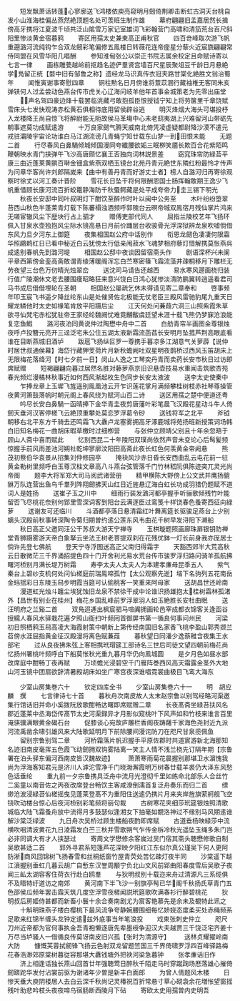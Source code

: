 <!-- { "loadSidebar": true } -->
　　短发飘萧话转蓬心寥廓送飞鸿楼依庾亮窥明月劒倚荆卿击断虹古洞天台桃自发小山淮海桂偏丛燕然絶顶题名处可羡班生制作雄
　　幕府翩翩旧孟嘉居然长揖傍高牙携将江夏波千顷共泛山隂雪万家记室雄词飞彩翰营门高啸和清笳荒台百尺斜阳里惨淡黄金宿暮鸦
　　寄区用孺太史兼柬高正甫秋官
　　四百竒峰取次游飞帆重遡潞河流纯钩乍合双龙劒彩笔偏修五鳯楼日转薇花连帝座星分藜火近宸旒翩翩常侍同盟在风雪华阳几唱酬
　　参知淮甸张公以崇正书院志属余校定且命赋诗寄以七言一律
　　画栋雕甍越岭前抠趋名迹俨羣贤宫墙百尺星辰聚俎豆千龄日月悬絶学鳬留正统【婺中旧有邹鲁之称】遗经龙马识真传衣冠夹路甘棠化絶胜文翁治蜀年
　　闻惟寅谢事寄慰四章
　　铜柱勲名日月傍谁将薏苡溷行藏袖椎无客同朱亥弹铗何人过孟尝动色燕台传市虎关心辽海问岐羊他年首事金城策老为先零出庙堂
　　声名驾四豪边烽十载罢临洮藏弓敢抱孤臣恨授钺宁知上将劳箧里千章饶赋雪床头七发快观涛赤松黄石俱相待底用留侯辟谷逃
　　明灭烽烟大海头可堪投杼入龙楼降王尚自惊飞将醉尉能无阨故侯马革塲中心未老鸱夷湖上兴难留河山带砺先朝事遮莫功成赋逺游
　　十万良家劒气腾天威南北倚凭凌虚疑都尉降沙漠不遣元戎驻灞陵宇宙论功谁白马江湖流谤几青蝇宁知廿载东山梦一到田恨未能
　　无题二首
　　行尽春风白鼻騧倾城倾国漫同夸纎腰欲姤三眠栁笑靥长欺百合花紫陌鸣鞭朝映水青门挟弹午飞沙高唐颇忆襄王否独向词林説景差
　　窈窕珠帘防緑苔平康三曲近蓬莱黄鹂百啭金钿盒紫燕双栖玉镜台北苑丹青元絶世东隣红粉最怜才传声为问章华客尚许刘郎隔嵗来【曲中有善丹青而好游丈士者】榜人自潞河归再寄徐观察时徐丈以河工奏计晋阶
　　雪花长日坠干将何限酬恩国士肠挥翰敢期王逸少飞帆重借顾长康河流百折蛟鼍静海防千秋蜃鳄藏是处平成夸帝力圭三锡下明光
　　秋夜长安邸中同叶叔明灯下酣饮至醉作时叶以闽中公务至
　　木叶纷纷堕翠苔西山秋色半蓬莱青灯载下陈蕃榻浊酒频呼郭隗台云暝帝城双鳯宿月残仙掌片鸿来无嗟宦辙风尘下歴块行占上驷才
　　赠傅吏部代同人
　　屈指兰陵校艺年飞扬环佩入甘泉氷壶独抱风尘际水镜高悬日月前价踊层台收骏骨光浮深狱辨龙泉吹嘘倘借东风力旦夕河东上御筵
　　夜集相国赵公府中话别作
　　衔恩龙劒色凄凄何限霜华照鸊鹈红日已看中秘近白云犹傍太行低亲闱菽水飞魂梦相府藜灯惜解携莫怅燕呉成逺别春帆先到潞河堤
　　相国赵公邸中夜谈因留宿斋头作
　　剧语深杯兴未阑平章西第傍金銮高斋敢谓青绫薄暖阁浑忘白苎寒密篠飞霜流藻井疎桐移月下雕栏无劳夜望三台色万仞晴光烛翠峦
　　送沈司马请告还越西
　　易水寒风遡画桡归装行值广陵潮休文老去腰围痩昭略狂来意兴饶白日鸿心犹惨淡清防鹏翼转逍遥看君司马书成后借借埋轮在圣朝
　　相国赵公屡疏乞休未得请见寄二章奉和
　　啓事频年叩玉宸飞书遥夕降丝纶东山是处催贤佐北极能无仗老臣三殿风雷驰豹尾九重天日耀龙鳞他时太史如椽笔肯放平阳蹑后尘
　　江天何处问蒹葭六洞三山照紫霞朱草欲寻仙梵宅赤松犹驻帝王家经纶魏阙忧难竟黼黻虞廷望未涯十载飞熊仍梦寐沧浪能复恋鱼鰕
　　潞河夜泊同黄说仲过陶懋中舟中二首
　　白舫青帘半画图金尊银烛夜呼卢投簪元亮开三迳泛宅朱公住五湖太液新霜流菡萏长安明月坠菰芦荆高眼底看谁在目断燕城旧酒垆
　　跋扈飞扬纵叵罗一尊携手暮凉多江湖意气关萝薜【说仲时居世叔通侯幕】海岱行藏狎芰荷片月新秋蟾阙吐双星明夜鹊桥过西风玉笛胡床上无限梅花落绛河【时七夕前一日】闵山人逸之工琴奕丹青而卖药长安市秋日过访即席赋赠
　　短褐翩翩向暮过居然名胜对藤萝燕京旧识悬壶技易水重闻击筑歌杏苑春光频烂漫橘林秋事近如何西风渐起枚生色同步长安太液波
　　送李太史使秦中
　　乍捧龙章上玉墀飞旌遥别鳯凰池云开乍识莲花掌月满频攀桂树枝赤社琴尊操管夜黄河箫鼓落帆时朝元阁上春风绕为赋河山百二诗
　　送区用孺之楚中便道还粤
　　吟尽长安白鼻騧一函晴捧下金华青圭夜剪唐藩叶彩笔晨飞汉殿花星动斗牛人倚劒天垂河汉客停槎飞云絶顶重攀处莫恋罗浮葛令砂
　　送钱将军之北平
　　斧钺朝移右北平东方千骑去还鸣霜飞大纛卢龙塞雾拥高牙涿鹿城将苑扬班新授策词场韩白旧知名梅花一曲胡床暇草檄时过细栁营
　　与张仲立顾靖父别且十年余忽晤于顾山人斋中喜而赋此
　　忆别西昆二十年陵阳双璞尚依然声音未变论心后髩髪频惊握手前风雨差池河朔社乾坤寥廓汶阳田高斋此夜长虹色何羡黄金帝阙悬
　　熊茂初蔡伯华袁景从招集刘仲修园亭
　　掩袂风沙赤日昏长安西曲乱云屯花前一驻黄金勒树里频呼白玉尊汉柱文章高八斗燕台弦管落千门竹林嵇阮俱陈迹突兀灵光尚帝阍
　　题李大将军郑大司马阅武诸营册
　　精甲横陈大野傍上公文武并鹰扬貔貅万队连营出鱼鸟千羣列阵翔劒拂天山红日近旌悬辽海白虹长功成羽猎仍题赋不道词人是姓扬
　　送崔子玉之川中
　　细雨行装发潞河都亭握手听骊歌倾残竹叶能留否飞尽桃花奈别何郢里雪深词客到阳台云满逐臣过鸾笺十样饶春色蚤寄西征向緑萝
　　送谢友可还临川
　　斗酒都亭落日悬清霜红叶舞离筵长驱骏足燕台上少别螭头汉殿前秋事转深陶令菊归期曽约逺公莲东风韦曲花千树早发浔阳下濑船
　　秋日高正父邀同汪公干苏叔大游天宁禅寺
　　玉栱璇题照画廊珠扉银钥防禅堂青狮蹑雾游天帝白象拏云坐法王树老菩提双刹在花残优鉢一灯长前身我亦厐居士倘许先登七佛航
　　登天宁寺浮图送高正父南归得霜字
　　天豁西郊半大荒高秋云日散微茫三千界涌招提色四十门开舍利光易水荒台传市骏罗浮归路问骑羊孤航拂曙河桥别月满长堤万树霜
　　寿李太夫人太夫人为本建孝亷母昆季五人
　　紫气秦台上碧纱支机何处问仙槎庭前瑞鳯啼孤竹【太公观察先逝】堦下名驹列五花南岳金珰揺彩日东陵玉舄步明霞当筵可认偷桃客一笑重来阿母家
　　送胡昌世还岭南
　　漫道虹光烛斗躔尘埃犹蚀旧龙泉不禁徐干成中论谁识扬雄抱太桂树霜林孤渚外【昌世有别业在桂州】梅花乡国乱峰前罗浮翠羽人如玉絶胜长安杜曲眠
　　送汪明府之兰谿二首
　　双鳬迢逓出枫宸驷马喧阗拥画轮邑宰成都衣锦客关逢函谷授繻人春风水驿栽花遍夕照山衙扫叶频囘首御屏书第一循良何事问州民
　　河梁初日照栖鸦玉舄高凌大海霞射策中朝新上第传经南国旧名家香飞桃李盈山郭秀撷兰苕傍水涯屈指黄金征汉殿漫将离色赋蒹葭
　　暮秋望日同潘少逸蔡稚含夜集王水部宅
　　过从良夜拂朱弦上客相携玳瑁筵工部诗名三世后司徒文望四朝前梅花尚忆扬州署桃叶频呼白下船莫怅秋光重九暮月华仍向鳯城圆
　　是夕月色如昼水部改席庭中酣畅丁夜再赋
　　万顷蟾光浸碧空千门雁阵巻西风高天霜露金茎外大地山河玉镜中团扇欲辞清暑殿胡床如坐广寒宫夜深谁唱霓裳曲极目飞鸾大海东







　　少室山房集巻六十
　　钦定四库全书
　　少室山房集巻六十一
　　明　胡应麟　撰
　　七言律诗七十首
　　暮秋舟次南皮故人太末赵宗鲁以别驾经略河渠邀集行馆话旧并命小奚拨阮放歌酣畅达曙即席赋赠二章
　　长夜髙斋坐緑苔扶风名郡近蓬莱中丞海岱传髙节太史河渠録异才月影似窥桃叶下风声如和竹枝来谁言百里淹骐骥满眼黄金碣石台
　　促膝谈心宛故庐雕栏香阁夜踌躇千家海色尧封近九派河流禹凿余啸引雄风来大陆歌延明月下前除腰间漫诧防刀在咫尺甘泉揽佩鱼
　　留别宗鲁别驾二章
　　河桥霜落片帆迟握手平原佐郡时共道賔游新北海那知名迹旧南皮毫挥五色霞飞动劒拥双钩雾陆离一笑主人情不浅兰桡先订隔年期【宗鲁署在泊头驿东偏河西南皮皆汉魏故迹】
　　萧萧寒雨菊花晨握别那堪卫水濵愧我尚为浮海客知君元是济川人滹沱雪净千门晓渤澥霞明万树春廿载羊裘仍大泽东风愁色话垂纶
　　重九前一夕宗鲁携具泛舟中流月光澄彻千里如练命北部乐人合丝竹二奚童以南音佐之丙夜改席登台畅饮主客咸潦倒濡首复泛舟奏乐而归二首
　　缥缈沧波浸緑苔仙槎摇曳见蓬莱登髙不为重阳住送逺仍携片月来夹岸旌旗萦舸舰飞空铙吹动楼台惊心后夜河桥别彩笔频将丽句裁
　　古树寒花夹细莎玳筵银烛照清歌城临大陆飞霜蚤舟放中流得月多鼓瑟似逢湘女下抽毫如覩洛神过不缘别马风期逺谁解沙棠泛绿波
　　九日舟次吴桥过顾生楼船夜酌即席赋
　　古道垂杨映緑莎中流横吹咽清波黄花九日淩霜发白苎三秋并雪歌朔气乍传金柝冷秋光遥坠玉绳多朱门岂必非同调大有才人挟瑟过
　　寄周文学懋修余客嵗过吴门宿其斋头聴懋修歌自制吴歌甚适二首
　　郭外寻君系短篷芦花深映夕阳红江东似尔真公瑾吴下何人更阿防淅商风回锦树飞扬春雪和丝桐纸窗竹屋青荧处苦忆疎灯夜半同
　　沙棠遥下越江濆握别垂虹几暮云胡广自慙东汉誉周颙宁负北山文风前郢曲阳春度雪后吴歌子夜闻三畆太湖容客住荷衣行赴白鸥羣
　　与狄明叔别十载迩来舟过清源凡三系缆俱不及晤特纡道访之南郊
　　黄河南下半飞沙一别旗亭髩已华阁千秋扬氏草青门五色邵侯瓜频年罢击霜天筑几度空浮雪夜槎闻説玳筵歌吹满春衫行醉碧桃花
　　狄明叔后房姬侍甚都而新畜小鬟十余合奏南剧尤为賔客艳慕先是余未及覩特此讯之
　　十斛明珠燕子楼白樱桃下最风流争夸静婉腰围细每忆娇娆态度柔买处赤绳频系足歌来红锦半缠头龙钟定逺兹外底事当年笔浪投
　　戏柬张刺史仲立
　　咫尺刀州近帝都为官何事执金吾青袍懒逐唐先辈墨绶争迎汉大夫越贾三千饶泛宅齐姜十万尽当垆骚人一借循良传莫讶南皮旧兴孤【张时为清源守】
　　送林贞耀擢岭南大防
　　慷慨芙蓉拭劒锋飞扬云色射双龙留题竺国三千界倚啸罗浮四百峰驿路梅花春浩渺郊原棠树暮従容那堪大纛钱塘外把袂河梁急暮钟
　　张孝亷话旧作
　　济上相逢话独长燕山回首廿年强聴莺日醉秋千陌走马时穿蹴踘场厯落雄心摧倚劒蹉跎华发付沾裳前驱为谢诸年少曽是新丰白面郎
　　为曾人倩题风木楼
　　日惨天垂大庾阴楼居人去白云深千秋尚记灵椿祝百折常悬寸草心砌袅余花増怅望窗摇残叶助悲吟枝头夜夜啼乌宿肠断西陵月下砧
　　寄欧太史用孺曽内史明吾
